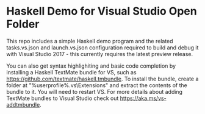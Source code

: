 # Haskell Demo for Visual Studio Open Folder

This repo includes a simple Haskell demo program and the related tasks.vs.json
and launch.vs.json configuration required to build and debug it with Visual
Studio 2017 - this currently requires the latest preview release.

You can also get syntax highlighiting and basic code completion by installing
a Haskell TextMate bundle for VS, such as https://github.com/textmate/haskell.tmbundle.
To install the bundle, create a folder at "%userprofile%\.vs\Extensions" and
extract the contents of the bundle to it. You will need to restart VS. For more
details about adding TextMate bundles to Visual Studio check out https://aka.ms/vs-addtmbundle.
